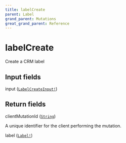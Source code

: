 ```yaml
---
title: labelCreate
parent: Label
grand_parent: Mutations
great_grand_parent: Reference
---
```


# labelCreate

Create a CRM label

## Input fields

<div class="field-entry ">
  <span id="input" class="field-name anchored">input (<code><a href="/docs/reference/input_object/label_create_input">LabelCreateInput!</a></code>)</span>

  <div class="description-wrapper">

  </div>
</div>

## Return fields

<div class="field-entry ">
  <span id="client_mutation_id" class="field-name anchored">clientMutationId (<code><a href="/docs/reference/scalar/string">String</a></code>)</span>

  <div class="description-wrapper">
   <p>A unique identifier for the client performing the mutation.</p>

  </div>
</div>

<div class="field-entry ">
  <span id="label" class="field-name anchored">label (<code><a href="/docs/reference/object/label">Label!</a></code>)</span>

  <div class="description-wrapper">

  </div>
</div>

